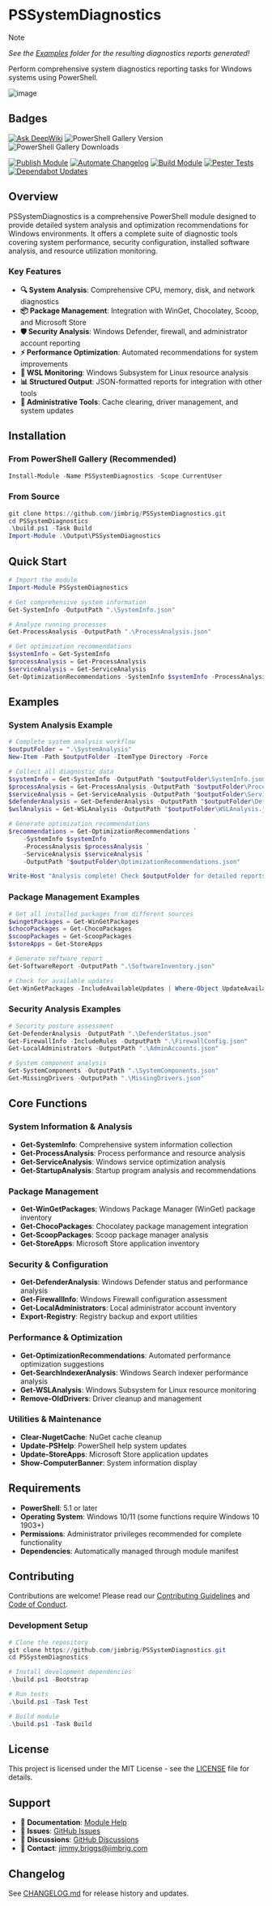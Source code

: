 # PSSystemDiagnostics

> [!NOTE]
> *See the [Examples](./Examples/) folder for the resulting diagnostics reports generated!*

Perform comprehensive system diagnostics reporting tasks for Windows systems using PowerShell.

![image](https://github.com/user-attachments/assets/48f917ac-e41d-474e-9da6-d7fc6e087953)

## Badges

<!-- Badges:Start -->
[![Ask DeepWiki](https://deepwiki.com/badge.svg)](https://deepwiki.com/jimbrig/PSSystemDiagnostics)
![PowerShell Gallery Version](https://img.shields.io/powershellgallery/v/PSSystemDiagnostics?label=PSGallery&color=%23388bfd)
![PowerShell Gallery Downloads](https://img.shields.io/powershellgallery/dt/PSSystemDiagnostics?style=flat&label=Downloads&color=%23388bfd)


[![Publish Module](https://github.com/jimbrig/PSSystemDiagnostics/actions/workflows/publish.yml/badge.svg)](https://github.com/jimbrig/PSSystemDiagnostics/actions/workflows/publish.yml)
[![Automate Changelog](https://github.com/jimbrig/PSSystemDiagnostics/actions/workflows/changelog.yml/badge.svg)](https://github.com/jimbrig/PSSystemDiagnostics/actions/workflows/changelog.yml)
[![Build Module](https://github.com/jimbrig/PSSystemDiagnostics/actions/workflows/build.yml/badge.svg)](https://github.com/jimbrig/PSSystemDiagnostics/actions/workflows/build.yml)
[![Pester Tests](https://github.com/jimbrig/PSSystemDiagnostics/actions/workflows/pester.yml/badge.svg)](https://github.com/jimbrig/PSSystemDiagnostics/actions/workflows/pester.yml)
[![Dependabot Updates](https://github.com/jimbrig/PSSystemDiagnostics/actions/workflows/dependabot/dependabot-updates/badge.svg)](https://github.com/jimbrig/PSSystemDiagnostics/actions/workflows/dependabot/dependabot-updates)
<!-- Badges:End -->

## Overview

PSSystemDiagnostics is a comprehensive PowerShell module designed to provide detailed system analysis and optimization recommendations for Windows environments. It offers a complete suite of diagnostic tools covering system performance, security configuration, installed software analysis, and resource utilization monitoring.

### Key Features

- **🔍 System Analysis**: Comprehensive CPU, memory, disk, and network diagnostics
- **📦 Package Management**: Integration with WinGet, Chocolatey, Scoop, and Microsoft Store
- **🛡️ Security Analysis**: Windows Defender, firewall, and administrator account reporting
- **⚡ Performance Optimization**: Automated recommendations for system improvements
- **🐧 WSL Monitoring**: Windows Subsystem for Linux resource analysis
- **📊 Structured Output**: JSON-formatted reports for integration with other tools
- **🔧 Administrative Tools**: Cache clearing, driver management, and system updates

## Installation

### From PowerShell Gallery (Recommended)

```powershell
Install-Module -Name PSSystemDiagnostics -Scope CurrentUser
```

### From Source

```powershell
git clone https://github.com/jimbrig/PSSystemDiagnostics.git
cd PSSystemDiagnostics
.\build.ps1 -Task Build
Import-Module .\Output\PSSystemDiagnostics
```

## Quick Start

```powershell
# Import the module
Import-Module PSSystemDiagnostics

# Get comprehensive system information
Get-SystemInfo -OutputPath ".\SystemInfo.json"

# Analyze running processes
Get-ProcessAnalysis -OutputPath ".\ProcessAnalysis.json"

# Get optimization recommendations
$systemInfo = Get-SystemInfo
$processAnalysis = Get-ProcessAnalysis
$serviceAnalysis = Get-ServiceAnalysis
Get-OptimizationRecommendations -SystemInfo $systemInfo -ProcessAnalysis $processAnalysis -ServiceAnalysis $serviceAnalysis
```

## Examples

### System Analysis Example

```powershell
# Complete system analysis workflow
$outputFolder = ".\SystemAnalysis"
New-Item -Path $outputFolder -ItemType Directory -Force

# Collect all diagnostic data
$systemInfo = Get-SystemInfo -OutputPath "$outputFolder\SystemInfo.json"
$processAnalysis = Get-ProcessAnalysis -OutputPath "$outputFolder\ProcessAnalysis.json"
$serviceAnalysis = Get-ServiceAnalysis -OutputPath "$outputFolder\ServiceAnalysis.json"
$defenderAnalysis = Get-DefenderAnalysis -OutputPath "$outputFolder\DefenderAnalysis.json"
$wslAnalysis = Get-WSLAnalysis -OutputPath "$outputFolder\WSLAnalysis.json"

# Generate optimization recommendations
$recommendations = Get-OptimizationRecommendations `
    -SystemInfo $systemInfo `
    -ProcessAnalysis $processAnalysis `
    -ServiceAnalysis $serviceAnalysis `
    -OutputPath "$outputFolder\OptimizationRecommendations.json"

Write-Host "Analysis complete! Check $outputFolder for detailed reports."
```

### Package Management Examples

```powershell
# Get all installed packages from different sources
$wingetPackages = Get-WinGetPackages
$chocoPackages = Get-ChocoPackages
$scoopPackages = Get-ScoopPackages
$storeApps = Get-StoreApps

# Generate software report
Get-SoftwareReport -OutputPath ".\SoftwareInventory.json"

# Check for available updates
Get-WinGetPackages -IncludeAvailableUpdates | Where-Object UpdateAvailable
```

### Security Analysis Examples

```powershell
# Security posture assessment
Get-DefenderAnalysis -OutputPath ".\DefenderStatus.json"
Get-FirewallInfo -IncludeRules -OutputPath ".\FirewallConfig.json"
Get-LocalAdministrators -OutputPath ".\AdminAccounts.json"

# System component analysis
Get-SystemComponents -OutputPath ".\SystemComponents.json"
Get-MissingDrivers -OutputPath ".\MissingDrivers.json"
```

## Core Functions

### System Information & Analysis
- **Get-SystemInfo**: Comprehensive system information collection
- **Get-ProcessAnalysis**: Process performance and resource analysis
- **Get-ServiceAnalysis**: Windows service optimization analysis
- **Get-StartupAnalysis**: Startup program analysis and recommendations

### Package Management
- **Get-WinGetPackages**: Windows Package Manager (WinGet) package inventory
- **Get-ChocoPackages**: Chocolatey package management integration
- **Get-ScoopPackages**: Scoop package manager analysis
- **Get-StoreApps**: Microsoft Store application inventory

### Security & Configuration
- **Get-DefenderAnalysis**: Windows Defender status and performance analysis
- **Get-FirewallInfo**: Windows Firewall configuration assessment
- **Get-LocalAdministrators**: Local administrator account inventory
- **Export-Registry**: Registry backup and export utilities

### Performance & Optimization
- **Get-OptimizationRecommendations**: Automated performance optimization suggestions
- **Get-SearchIndexerAnalysis**: Windows Search indexer performance analysis
- **Get-WSLAnalysis**: Windows Subsystem for Linux resource monitoring
- **Remove-OldDrivers**: Driver cleanup and management

### Utilities & Maintenance
- **Clear-NugetCache**: NuGet cache cleanup
- **Update-PSHelp**: PowerShell help system updates
- **Update-StoreApps**: Microsoft Store application updates
- **Show-ComputerBanner**: System information display

## Requirements

- **PowerShell**: 5.1 or later
- **Operating System**: Windows 10/11 (some functions require Windows 10 1903+)
- **Permissions**: Administrator privileges recommended for complete functionality
- **Dependencies**: Automatically managed through module manifest

## Contributing

Contributions are welcome! Please read our [Contributing Guidelines](./docs/CONTRIBUTING.md) and [Code of Conduct](./CODE_OF_CONDUCT.md).

### Development Setup

```powershell
# Clone the repository
git clone https://github.com/jimbrig/PSSystemDiagnostics.git
cd PSSystemDiagnostics

# Install development dependencies
.\build.ps1 -Bootstrap

# Run tests
.\build.ps1 -Task Test

# Build module
.\build.ps1 -Task Build
```

## License

This project is licensed under the MIT License - see the [LICENSE](./LICENSE) file for details.

## Support

- 📖 **Documentation**: [Module Help](./docs/)
- 🐛 **Issues**: [GitHub Issues](https://github.com/jimbrig/PSSystemDiagnostics/issues)
- 💬 **Discussions**: [GitHub Discussions](https://github.com/jimbrig/PSSystemDiagnostics/discussions)
- 📧 **Contact**: [jimmy.briggs@jimbrig.com](mailto:jimmy.briggs@jimbrig.com)

## Changelog

See [CHANGELOG.md](./CHANGELOG.md) for release history and updates.
